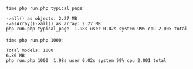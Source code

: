 `time php run.php typical_page`:

```
->all() as objects: 2.27 MB
->asArray()->all() as array: 2.27 MB
php run.php typical_page  1.98s user 0.02s system 99% cpu 2.005 total
```

`time php run.php 1000`:

```
Total models: 1000
6.86 MB
php run.php 1000  1.98s user 0.02s system 99% cpu 2.001 total
```
